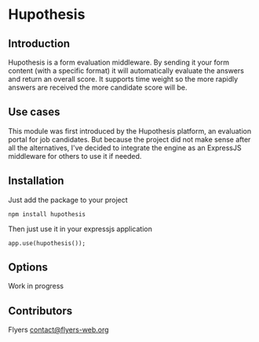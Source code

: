 Hupothesis
==========

Introduction
------------

Hupothesis is a form evaluation middleware. By sending it your form content (with a specific format) it will automatically evaluate the answers and return an overall score. It supports time weight so the more rapidly answers are received the more candidate score will be.

Use cases
---------

This module was first introduced by the Hupothesis platform, an evaluation portal for job candidates. But because the project did not make sense after all the alternatives, I've decided to integrate the engine as an ExpressJS middleware for others to use it if needed.

Installation
------------

Just add the package to your project

```
npm install hupothesis
```

Then just use it in your expressjs application

```
app.use(hupothesis());
```

Options
-------

Work in progress

Contributors
------------

Flyers <contact@flyers-web.org>
